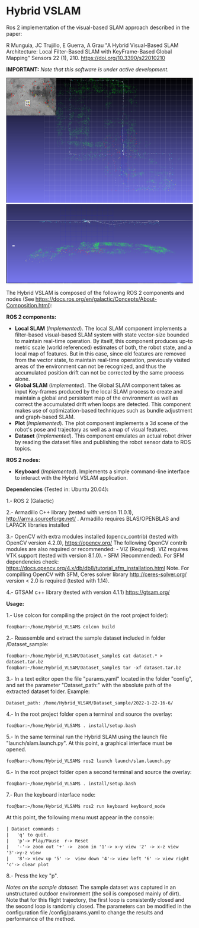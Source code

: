
# Hybrid VSLAM

Ros 2 implementation of the visual-based SLAM approach described in the paper:

R Munguia, JC Trujillo, E Guerra, A Grau "A Hybrid Visual-Based SLAM Architecture: Local Filter-Based SLAM with KeyFrame-Based Global Mapping" Sensors 22 (1), 210. https://doi.org/10.3390/s22010210

**IMPORTANT:** *Note that this software is under active development.*  

![](figures/hvslam_f3.png)

The Hybrid VSLAM is composed of the following ROS 2 components and nodes (See https://docs.ros.org/en/galactic/Concepts/About-Composition.html):



**ROS 2 components:** 

-  **Local SLAM** (*Implemented*). The local SLAM component implements a filter-based visual-based SLAM system with state vector-size bounded to maintain real-time operation. By itself, this component produces up-to metric scale (world referenced) estimates of both, the robot state, and a local map of features. But in this case, since old features are removed from the vector state, to maintain real-time operation, previously visited areas of the environment can not be recognized, and thus the accumulated position drift can not be corrected by the same process alone.
- **Global SLAM** (*Implemented*). The Global SLAM component takes as input  Key-frames produced by the local SLAM process to create and maintain a global and persistent map of the environment as well as correct the accumulated drift when loops are detected. This component makes use of optimization-based techniques such as bundle adjustment and graph-based SLAM.
- **Plot** (*Implemented*). The plot component implements a 3d scene of the robot's pose and trajectory as well as a map of visual features.
- **Dataset** (*Implemented*). This component emulates an actual robot driver by reading the dataset files and publishing the robot sensor data to ROS topics.

**ROS 2 nodes:**

- **Keyboard** (*Implemented*). Implements a simple command-line interface to interact with the Hybrid VSLAM application.


**Dependencies** (Tested in: Ubuntu 20.04)**:**

1.- ROS 2 (Galactic)

2.- Armadillo C++ library (tested with version 11.0.1), http://arma.sourceforge.net/ .
    Armadillo requires BLAS/OPENBLAS and LAPACK libraries installed 

3.- OpenCV with extra modules installed (opencv_contrib) (tested with OpenCV version 4.2.0), https://opencv.org/ 
    The following OpenCV contrib modules are also required or recommended:
    - VIZ (Required). VIZ requires VTK support (tested with version 8.1.0).
    - SFM (Recommended). For SFM dependencies check: https://docs.opencv.org/4.x/db/db8/tutorial_sfm_installation.html Note. For compilling OpenCV with SFM, Ceres solver library http://ceres-solver.org/ version < 2.0 is required (tested with 1.14). 

4.- GTSAM c++ library (tested with version 4.1.1) https://gtsam.org/

**Usage:**

1.- Use colcon for compiling the project  (in the root project folder):  
```
foo@bar:~/home/Hybrid_VLSAM$ colcon build
```
2.- Reassemble and extract the sample dataset included in folder /Dataset_sample:
```
foo@bar:~/home/Hybrid_VLSAM/Dataset_sample$ cat dataset.* > dataset.tar.bz
foo@bar:~/home/Hybrid_VLSAM/Dataset_sample$ tar -xf dataset.tar.bz
 ```
 3.- In a text editor open the file "params.yaml" located in the folder "config", and set the parameter "Dataset_path:" with the absolute path of the extracted dataset folder. Example:
 ```
 Dataset_path: /home/Hybrid_VLSAM/Dataset_sample/2022-1-22-16-6/
``` 
4.-  In the root project folder open a terminal and source the overlay:
```
foo@bar:~/home/Hybrid_VLSAM$ . install/setup.bash
```
5.- In the same terminal run the Hybrid SLAM using the launch file "launch/slam.launch.py". At this point, a graphical interface must be opened.
```
foo@bar:~/home/Hybrid_VLSAM$ ros2 launch launch/slam.launch.py
```
6.- In the root project folder open a second terminal and source the overlay: 
```
foo@bar:~/home/Hybrid_VLSAM$ . install/setup.bash
```
7.- Run the keyboard interface node:
```
foo@bar:~/home/Hybrid_VLSAM$ ros2 run keyboard keyboard_node
```
At this point, the following menu must appear in the console:
```
| Dataset commands :
|   'q' to quit.
|   'p'-> Play/Pause  r-> Reset
|   '-'-> zoom out '+' ->  zoom in '1'-> x-y view '2' -> x-z view  '3'->y-z view
|   '8'-> view up '5' ->  view down '4'-> view left '6' -> view right  'c'-> clear plot
```
8.- Press the key "p".

*Notes on the sample dataset:* The sample dataset was captured in an unstructured outdoor environment (the soil is composed mainly of dirt). Note that for this flight trajectory, the first loop is consistently closed and the second loop is randomly closed. The parameters can be modified in the configuration file /config/params.yaml to change the results and performance of the method. 